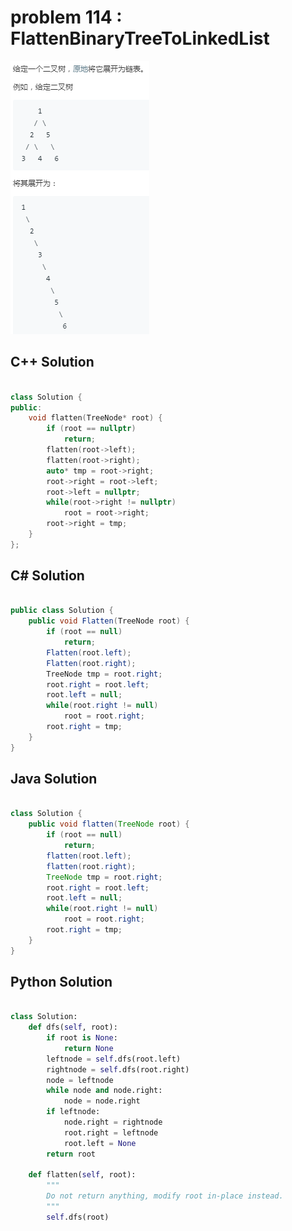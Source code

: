 
# problem 114 : FlattenBinaryTreeToLinkedList

<img src="https://github.com/Peefy/PeefyLeetCode/blob/master/doc/101-200/114.FlattenBinaryTreeToLinkedList/problem.png"/>

## C++ Solution

```c++

class Solution {
public:
    void flatten(TreeNode* root) {
        if (root == nullptr)
            return;
        flatten(root->left);
        flatten(root->right);
        auto* tmp = root->right;
        root->right = root->left;
        root->left = nullptr;
        while(root->right != nullptr)
            root = root->right;
        root->right = tmp;
    }
};

```

## C# Solution

```csharp

public class Solution {
    public void Flatten(TreeNode root) {
        if (root == null)
            return;
        Flatten(root.left);
        Flatten(root.right);
        TreeNode tmp = root.right;
        root.right = root.left;
        root.left = null;
        while(root.right != null)
            root = root.right;
        root.right = tmp;
    }
}

```

## Java Solution

```java

class Solution {
    public void flatten(TreeNode root) {
        if (root == null)
            return;
        flatten(root.left);
        flatten(root.right);
        TreeNode tmp = root.right;
        root.right = root.left;
        root.left = null;
        while(root.right != null)
            root = root.right;
        root.right = tmp;
    }
}

```

## Python Solution

```python

class Solution:
    def dfs(self, root):
        if root is None:
            return None
        leftnode = self.dfs(root.left)
        rightnode = self.dfs(root.right)
        node = leftnode
        while node and node.right:
            node = node.right
        if leftnode:
            node.right = rightnode
            root.right = leftnode
            root.left = None
        return root

    def flatten(self, root):
        """
        Do not return anything, modify root in-place instead.
        """
        self.dfs(root)

```


